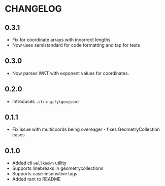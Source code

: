 # CHANGELOG

## 0.3.1

* Fix for coordinate arrays with incorrect lengths
* Now uses semistandard for code formatting and tap for tests

## 0.3.0

* Now parses WKT with exponent values for coordinates.

## 0.2.0

* Introduces `.stringify(geojson)`

## 0.1.1

* Fix issue with multicoords being overeager - fixes GeometryCollection cases

## 0.1.0

* Added cli `wellknown` utility
* Supports linebreaks in geometrycollections
* Supports case-insensitive tags
* Added rant to README
